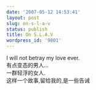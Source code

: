 ```yaml
---
date: '2007-05-12 14:53:41'
layout: post
slug: on-s-l-a-v
status: publish
title: On S.L.A.V
wordpress_id: '9801'
---
```


I will not betray my love ever.  
有点变态的男人...  
一群轻浮的女人.  
这样一个故事,留给我的,是一些告诫  

